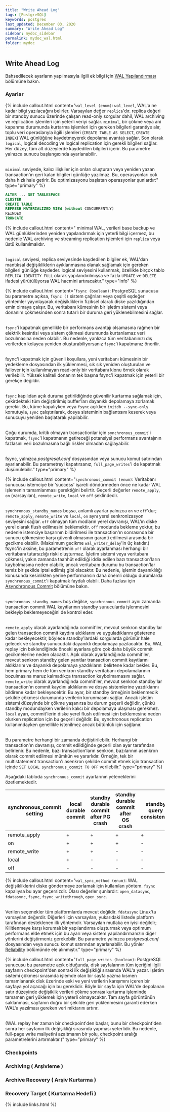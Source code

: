 ```yaml
---
title: "Write Ahead Log"
tags: [PostgreSQL]
keywords: postgres
last_updated: December 03, 2020
summary: "Write Ahead Log"
sidebar: mydoc_sidebar
permalink: mydoc_wal.html
folder: mydoc
---
```


## Write Ahead Log

Bahsedilecek ayarların yapılmasıyla ilgili ek bilgi için [WAL Yapılandırması](https://www.postgresql.org/docs/current/wal-configuration.html) bölümüne bakın.

### Ayarlar



{% include callout.html content="`wal_level (enum)`: `wal_level`, WAL'a ne kadar bilgi yazılacağını belirler. Varsayılan değer `replica`'dır. replica değeri bir standby sunucu üzerinde çalışan read-only sorgular dahil, WAL archiving ve replication işlemleri için yeterli veriyi sağlar. `minimal`, bir çökme veya ani kapanma durumunda kurtarma işlemleri için gereken bilgileri garantiye alır, toplu veri operaslarıyla ilgili işlemleri (`CREATE TABLE AS SELECT`, `CREATE INDEX`) WAL günlüğüne kaydetmeyerek depolama avantajı sağlar. Son olarak `logical`, logical decoding ve logical replication için gerekli bilgileri sağlar. Her düzey, tüm alt düzeylerde kaydedilen bilgileri içerir. Bu parametre yalnızca sunucu başlangıcında ayarlanabilir.<br/><br/>

`minimal` seviyede, kalıcı ilişkiler için onları oluşturan veya yeniden yazan transaction'ın geri kalan bilgileri günlüğe yazılmaz. Bu, operasyonları çok daha hızlı hale getirir. Bu optimizasyonu başlatan operasyonlar şunlardır:" type="primary" %}

```sql
ALTER ... SET TABLESPACE
CLUSTER
CREATE TABLE
REFRESH MATERIALIZED VIEW (without CONCURRENTLY)
REINDEX
TRUNCATE
```

{% include callout.html content=" minimal WAL, verileri base backup ve WAL günlüklerinden yeniden yapılandırmak için yeterli bilgi içermez, bu nedenle WAL archiving ve streaming replication işlemleri için `replica` veya üstü kullanılmalıdır.<br/><br/>

`logical` seviyesi, replica seviyesinde kaydedilen bilgiler ek, WAL'dan mantıksal değişikliklerin ayıklanmasına olanak sağlamak için gereken bilgileri günlüğe kaydeder. logical seviyesini kullanmak, özellikle birçok tablo `REPLICA IDENTITY FULL` olarak yapılandırılmışsa ve fazla `UPDATE` ve `DELETE` ifadesi yürütülüyorsa WAL hacmini artıracaktır." type="info" %}

{% include callout.html content="`fsync (boolean)`: PostgreSQL sunucusu bu parametre açıksa, `fsync ()` sistem çağrıları veya çeşitli eşdeğer yöntemler yayınlayarak değişikliklerin fiziksel olarak diske yazıldığından emin olmaya çalışır. Bu, veritabanı kümesinin bir işletim sistemi veya donanım çökmesinden sonra tutarlı bir duruma geri yüklenebilmesini sağlar.<br/><br/>

`fsync`'i kapatmak genellikle bir performans avantajı olsamasına rağmen bir elektrik kesintisi veya sistem çökmesi durumunda kurtarılamaz veri bozulmasına neden olabilir. Bu nedenle, yanlızca tüm veritabanınızı dış verilerden kolayca yeniden oluşturabiliyorsanız `fsync`'i kapatmanız önerilir.<br/><br/>

fsync'i kapatmak için güvenli koşullara, yeni veritabanı kümesinin bir yedekleme dosyasından ilk yüklenmesi, sık sık yeniden oluşturulan ve failover için kullanılmayan read-only bir veritabanı klonu örnek olarak verilebilir. Yüksek kaliteli donanım tek başına fsync'i kapatmak için yeterli bir gerekçe değildir.<br/><br/>

`fsync` kapılıdan açık duruma getirildiğinde güvenilir kurtarma sağlamak için, çekirdekteki tüm değiştirilmiş buffer'ları dayanıklı depolamaya zorlamak gerekir. Bu, küme kapalıyken veya `fsync` açıkken `initdb --sync-only` komutuyla, `sync` çalıştırılarak, dosya sisteminin bağlantısını keserek veya sunucuyu yeniden başlatarak yapılabilir.<br/><br/>

Çoğu durumda, kritik olmayan transactionlar için `synchronous_commit`'i kapatmak, `fsync`'i kapatmanın getireceği potansiyel performans avantajının fazlasını veri bozulmasına bağlı riskler olmadan sağlayabilir.<br/><br/>

fsync, yalnızca *postgresql.conf* dosyasından veya sunucu komut satırından ayarlanabilir. Bu parametreyi kapatırsanız, `full_page_writes`'i de kapatmak düşünülebilir." type="primary" %}

{% include callout.html content="`synchronous_commit (enum)`: Veritabanı sunucusu istemciye bir 'success' işareti döndürmeden önce ne kadar WAL işlemenin tamamlanması gerektiğini belirtir. Geçerli değerler `remote_apply`, `on` (varsayılan), `remote_write`, `local` ve `off` şeklindedir.<br/><br/>

`synchronous_standby_names` boşsa, anlamlı ayarlar yalnızca `on` ve `off`'dur; `remote_apply`, `remote_write` ve `local`, `on` aynı yerel senkronizasyon seviyesini sağlar. `off` olmayan tüm modların yerel davranışı, WAL'ın diske yerel olarak flush edilmesini beklemektir. `off` modunda bekleme yoktur, bu nedenle istemciye başarının bildirilmesi ile transaction'ın sonrasında bir sunucu çökmesine karşı güvenli olmasının garanti edilmesi arasında bir gecikme olabilir. (Maksimum gecikme `wal_writer_delay`'in üç katıdır.) fsync'in aksine, bu parametrenin `off` olarak ayarlanması herhangi bir veritabanı tutarsızlığı riski oluşturmaz. İşletim sistemi veya veritabanı çökmesi, yakın zamanda taahhüt edildiği iddia edilen bazı transaction'ların kaybolmasına neden olabilir, ancak veritabanı durumu bu transaction'lar temiz bir şekilde iptal edilmiş gibi olacaktır. Bu nedenle, işlemin dayanıklılığı konusunda kesinlikten yerine performansın daha önemli olduğu durumlarda `synchronous_commit`'i kapatmak faydalı olabili. Daha fazlası için [Asynchronous Commit](https://www.postgresql.org/docs/current/wal-async-commit.html) bölümüne bakın.<br/><br/>

`synchronous_standby_names` boş değilse, `synchronous_commit` aynı zamanda transaction commit WAL kayıtlarının standby sunucularda işlenmesini bekleyip beklemeyeceğini de kontrol eder.<br/><br/>

`remote_apply` olarak ayarlandığında commit'ler, mevcut senkron standby'lar gelen transaction commit kaydını aldıklarını ve uyguladıklarını gösterene kadar bekleyecektir, böylece standby'lardaki sorgularda görünür hale gelecek ve standby sunucudaki dayanıklı depolamaya yazılacaktır. Bu, WAL replay için beklendiğinde önceki ayarlara göre çok daha büyük commit gecikmelerine neden olacaktır. Açık olarak ayarlandığında commit'ler, mevcut senkron standby gelen yanıtlar transaction commit kayıtlarını aldıklarını ve dayanıklı depolamaya yazdıklarını belirtene kadar bekler. Bu, hem primary hem de tüm senkron standby veritabanı depolamalarının bozulmasına maruz kalmadıkça transaction kaybolmamasını sağlar. `remote_write` olarak ayarlandığında commit'ler, mevcut senkron standby'lar transaction'ın commit kaydını aldıklarını ve dosya sistemlerine yazdıklarını bildirene kadar bekleyecektir. Bu ayar, bir standby örneğinin beklenmedik şekilde çökmesi durumunda verilerin korunmasını sağlar. Ancak işletim sistemi düzeyinde bir çökme yaşanırsa bu durum geçerli değildir, çünkü standby modundayken verilerin kalıcı bir depolamaya ulaşması gerekmez. `local` ayarı, commit'lerin diske yerel flush edilmesi için beklemesine neden olurken replication için bu geçerli değildir. Bu, synchronous replication kullanımdayken genellikle istenilmez ancak bütünlük için sağlanır. <br/><br/>

Bu parametre herhangi bir zamanda değiştirilebilir. Herhangi bir transaction'ın davranışı, commit edildiğinde geçerli olan ayar tarafından belirlenir. Bu nedenle, bazı transaction'ların senkron, bazılarının asenkron olarak commit edilmesi mümkün ve yararlıdır. Örneğin, tek bir multistatement transaction'ı asenkron şekilde commit etmek için transaction içinde `SET LOCAL synchronous_commit TO OFF` verilebilir." type="primary" %}

Aşağıdaki tabloda `synchronous_commit` ayarlarının yeteneklerini özetlemektedir.

| synchronous_commit setting | local durable commit | standby durable commit after PG crash | standby durable commit after OS crash | standby query consistency |
|-------|--------|-------|--------|-------|
| remote_apply | + | + | + | + |
| on | + | + | + | - |
| remote_write | + | + | - | - |
| local | + | - | - | - |
| off | - | - | - | - |

{% include callout.html content="`wal_sync_method (enum)`: WAL değişikliklerini diske göndermeye zorlamak için kullanılan yöntem. `fsync` kapalıysa bu ayar geçersizdir. Olası değerler şunlardır: `open_datasync`, `fdatasync`, `fsync`, `fsync_writethrough`, `open_sync`. <br/><br/>

Verilen seçenekler tüm platformlarda mevcut değildir. `fdatasync` Linux'ta varsayılan değerdir. Diğerleri için varsayılan, yukarıdaki listede platform tarafından desteklenen ilk yöntemdir. Varsayılan mutlaka en iyisi değildir; Kilitlenmeye karşı korumalı bir yapılandırma oluşturmak veya optimum performans elde etmek için bu ayarı veya sistem yapılandırmanızın diğer yönlerini değiştirmeniz gerekebilir. Bu parametre yalnızca *postgresql.conf* dosyasından veya sunucu komut satırından ayarlanabilir. Bu yönler [Reliability](https://www.postgresql.org/docs/current/wal-reliability.html) bölümünde ele alınmıştır." type="primary" %}

{% include callout.html content="`full_page_writes (boolean)`: PostgreSQL sunucusu bu parametre açık olduğunda, disk sayfalarının tüm içeriğini ilgili sayfanın checkpoint'den sonraki ilk değişikliği sırasında WAL'a yazar. İşletim sistemi çökmesi sırasında işlemde olan bir sayfa yazma kısmen tamamlanarak disk üzerinde eski ve yeni verilerin karışımını içeren bir sayfaya yol açacağı için bu gereklidir. Böyle bir sayfa için WAL'de depolanan satır düzeyinde değişiklik verileri çökme sonrası kurtarma işleminde tamamen geri yüklemek için yeterli olmayacaktır. Tam sayfa görüntünün saklanması, sayfanın doğru bir şekilde geri yüklenmesini garanti ederken WAL'a yazılması gereken veri miktarını artırır.<br/><br/>

(WAL replay her zaman bir checkpoint'den başlar, bunu bir checkpoint'den sonra her sayfanın ilk değişikliği sırasında yapması yeterlidir. Bu nedenle, full-page write maliyetini azaltmanın bir yolu, checkpoint aralığı parametrelerini artırmaktır.)" type="primary" %}

### Checkpoints

### Archiving ( Arşivleme )

### Archive Recovery ( Arşiv Kurtarma )

### Recovery Target ( Kurtarma Hedefi )

{% include links.html %}

